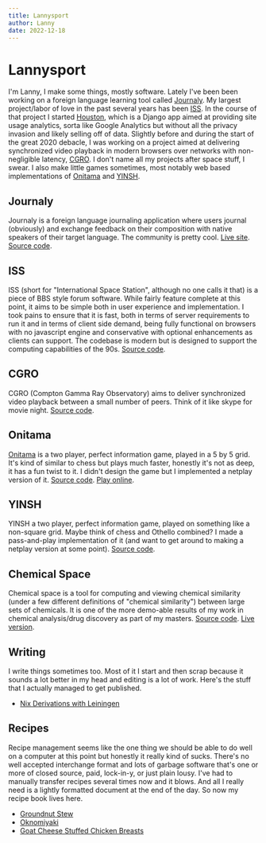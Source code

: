 ```yaml
---
title: Lannysport
author: Lanny
date: 2022-12-18
---
```

# Lannysport

I'm Lanny, I make some things, mostly software. Lately I've been been working on a foreign language learning tool called [Journaly](#Journaly). My largest project/labor of love in the past several years has been [ISS](#ISS). In the course of that project I started [Houston](#Houston), which is a Django app aimed at providing site usage analytics, sorta like Google Analytics but without all the privacy invasion and likely selling off of data. Slightly before and during the start of the great 2020 debacle, I was working on a project aimed at delivering synchronized video playback in modern browsers over networks with non-negligible latency, [CGRO](#CGRO). I don't name all my projects after space stuff, I swear. I also make little games sometimes, most notably web based implementations of [Onitama](#onitama) and [YINSH](#YINSH).

## Journaly<a name="Journaly"></a>
Journaly is a foreign language journaling application where users journal (obviously) and exchange feedback on their composition with native speakers of their target language. The community is pretty cool. [Live site](https://journaly.com/dashboard/my-feed). [Source code](https://github.com/Journaly/journaly).

## ISS<a name="ISS"></a>
ISS (short for "International Space Station", although no one calls it that) is a piece of BBS style forum software. While fairly feature complete at this point, it aims to be simple both in user experience and implementation. I took pains to ensure that it is fast, both in terms of server requirements to run it and in terms of client side demand, being fully functional on browsers with no javascript engine and conservative with optional enhancements as clients can support. The codebase is modern but is designed to support the computing capabilities of the 90s. [Source code](https://github.com/Lanny/ISS).

## CGRO<a name="CGRO"></a>
CGRO (Compton Gamma Ray Observatory) aims to deliver synchronized video playback between a small number of peers. Think of it like skype for movie night. [Source code](https://github.com/Lanny/Compton-Gamma-Ray-Observatory).

## Onitama<a name="onitama"></a>
[Onitama](https://www.arcanewonders.com/game/onitama/) is a two player, perfect information game, played in a 5 by 5 grid. It's kind of similar to chess but plays much faster, honestly it's not as deep, it has a fun twist to it. I didn't design the game but I implemented a netplay version of it. [Source code](https://github.com/Lanny/Onitama). [Play online](http://onitama.lannysport.net/).

## YINSH<a name="YINSH"></a>
YINSH a two player, perfect information game, played on something like a non-square grid. Maybe think of chess and Othello combined? I made a pass-and-play implementation of it (and want to get around to making a netplay version at some point). [Source code](https://github.com/Lanny/Yinch).

## Chemical Space<a name="cspace"></a>
Chemical space is a tool for computing and viewing chemical similarity (under a few different definitions of "chemical similarity") between large sets of chemicals. It is one of the more demo-able results of my work in chemical analysis/drug discovery as part of my masters. [Source code](https://github.com/Lanny/cspace). [Live version](http://cspace.lannysport.net/).

## Writing
I write things sometimes too. Most of it I start and then scrap because it sounds a lot better in my head and editing is a lot of work. Here's the stuff that I actually managed to get published.

- [Nix Derivations with Leiningen](writing/nix-leiningen.html)

## Recipes
Recipe management seems like the one thing we should be able to do well on a computer at this point but honestly it really kind of sucks. There's no well accepted interchange format and lots of garbage software that's one or more of closed source, paid, lock-in-y, or just plain lousy. I've had to manually transfer recipes several times now and it blows. And all I really need is a lightly formatted document at the end of the day. So now my recipe book lives here.

- [Groundnut Stew](recipes/groundnut-stew.html)
- [Oknomiyaki](recipes/okonomiyaki.html)
- [Goat Cheese Stuffed Chicken Breasts](recipes/goat-cheese-stuffed-chicken-breasts.html)

